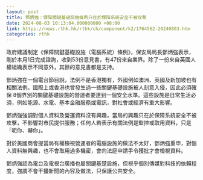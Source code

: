 ```yaml
---
layout: post
title: 鄧炳強：保障關鍵基礎設施條例只在於保障系統安全不被攻擊
date: 2024-08-03 10:13:04.000000000 +08:00
link: https://news.rthk.hk/rthk/ch/component/k2/1764562-20240803.htm
categories: rthk
---
```


政府建議制定《保障關鍵基礎設施（電腦系統）條例》，保安局局長鄧炳強表示，剛於本月1日完成諮詢，收到53份意見書，有47份來自業界。除了一份來自英國人權組織表示不同意外，其餘的意見書都是支持。

鄧炳強在一個電台節目說，法例不是香港獨有，外國例如澳洲、英國及新加坡也有相關法例。國際上或香港也曾發生過一些關鍵基礎設施被人刻意入侵，因此必須確保 8個界別的關鍵基礎設施的營運者要達到一個安全水準。這些設施是日常生活必須，例如能源、水電、基本金融服務或電訊，對社會或經濟有重大影響。

鄧炳強強調對個人資料及營運資料沒有興趣，當局的興趣只在於保障系統安全不被攻擊，不影響對市民提供服務；任何人若表示有關法例是監控或取用資料，只是「呃你、嚇你」。

對於美國商會提當局有權檢視營運者的電腦設施的做法不太好，鄧炳強重申，對個人資料無興趣，也不會取用過多機密，會向法庭申請手令獲批才會檢視資料。

鄧炳強認為電台及電視台廣播也屬關鍵基楚設施，但視乎個別傳媒對科技的依賴程度，強調不會干擾新聞的內容及做法，只保護公共安全。
